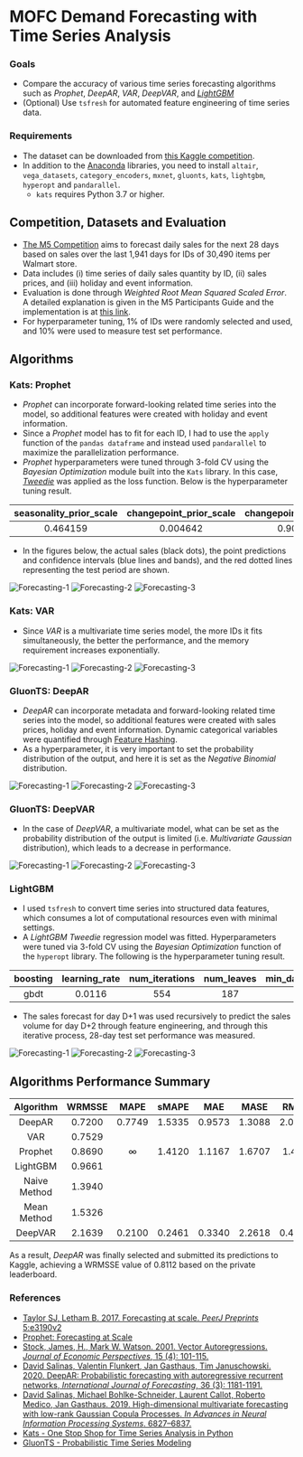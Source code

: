 # MOFC Demand Forecasting with Time Series Analysis 
### Goals
* Compare the accuracy of various time series forecasting algorithms such as *Prophet*, *DeepAR*, *VAR*, *DeepVAR*, and *[LightGBM](https://papers.nips.cc/paper/2017/file/6449f44a102fde848669bdd9eb6b76fa-Paper.pdf)*
* (Optional) Use `tsfresh` for automated feature engineering of time series data.

### Requirements
* The dataset can be downloaded from [this Kaggle competition](https://www.kaggle.com/c/m5-forecasting-accuracy).
* In addition to the [Anaconda](https://www.anaconda.com) libraries, you need to install `altair`, `vega_datasets`, `category_encoders`, `mxnet`, `gluonts`, `kats`, `lightgbm`, `hyperopt` and `pandarallel`.
  * `kats` requires Python 3.7 or higher.

## Competition, Datasets and Evaluation
* [The M5 Competition](https://mofc.unic.ac.cy/m5-competition) aims to forecast daily sales for the next 28 days based on sales over the last 1,941 days for IDs of 30,490 items per Walmart store.
* Data includes (i) time series of daily sales quantity by ID, (ii) sales prices, and (iii) holiday and event information.
* Evaluation is done through *Weighted Root Mean Squared Scaled Error*. A detailed explanation is given in the M5 Participants Guide and the implementation is at [this link](https://www.kaggle.com/c/m5-forecasting-accuracy/discussion/133834).
* For hyperparameter tuning, 1% of IDs were randomly selected and used, and 10% were used to measure test set performance.

## Algorithms
### Kats: Prophet
* *Prophet* can incorporate forward-looking related time series into the model, so additional features were created with holiday and event information.
* Since a *Prophet* model has to fit for each ID, I had to use the `apply` function of the `pandas dataframe` and instead used `pandarallel` to maximize the parallelization performance.
* *Prophet* hyperparameters were tuned through 3-fold CV using the *Bayesian Optimization* module built into the `Kats` library. In this case, *[Tweedie](https://scikit-learn.org/stable/modules/generated/sklearn.metrics.mean_tweedie_deviance.html)* was applied as the loss function. Below is the hyperparameter tuning result.
  
|seasonality_prior_scale|changepoint_prior_scale|changepoint_range|n_changepoints|holidays_prior_scale|yearly_seasonality|weekly_seasonality|daily_seasonality|seasonality_mode|
|:---:|:---:|:---:|:---:|:---:|:---:|:---:|:---:|:---:|
|0.464159|0.004642|0.90|50|0.050|False|True|False|multiplicative|

* In the figures below, the actual sales (black dots), the point predictions and confidence intervals (blue lines and bands), and the red dotted lines representing the test period are shown.
  
![Forecasting-1](./img/prophet-1.svg)
![Forecasting-2](./img/prophet-2.svg)
![Forecasting-3](./img/prophet-3.svg)

### Kats: VAR
* Since *VAR* is a multivariate time series model, the more IDs it fits simultaneously, the better the performance, and the memory requirement increases exponentially.
  
![Forecasting-1](./img/var-1.svg)
![Forecasting-2](./img/var-2.svg)
![Forecasting-3](./img/var-3.svg)

### GluonTS: DeepAR
* *DeepAR* can incorporate metadata and forward-looking related time series into the model, so additional features were created with sales prices, holiday and event information. Dynamic categorical variables were quantified through [Feature Hashing](https://alex.smola.org/papers/2009/Weinbergeretal09.pdf).
* As a hyperparameter, it is very important to set the probability distribution of the output, and here it is set as the *Negative Binomial* distribution.

![Forecasting-1](./img/deepar-1.svg)
![Forecasting-2](./img/deepar-2.svg)
![Forecasting-3](./img/deepar-3.svg)

### GluonTS: DeepVAR
* In the case of *DeepVAR*, a multivariate model, what can be set as the probability distribution of the output is limited (i.e. *Multivariate Gaussian* distribution), which leads to a decrease in performance.
  
![Forecasting-1](./img/deepvar-1.svg)
![Forecasting-2](./img/deepvar-2.svg)
![Forecasting-3](./img/deepvar-3.svg)

### LightGBM
* I used `tsfresh` to convert time series into structured data features, which consumes a lot of computational resources even with minimal settings.
* A *LightGBM* *Tweedie* regression model  was fitted. Hyperparameters were tuned via 3-fold CV using the *Bayesian Optimization* function of the `hyperopt` library. The following is the hyperparameter tuning result.
  
|boosting|learning_rate|num_iterations|num_leaves|min_data_in_leaf|min_sum_hessian_in_leaf|bagging_fraction|bagging_freq|feature_fraction|extra_trees|lambda_l1|lambda_l2|path_smooth|max_bin|
|:---:|:---:|:---:|:---:|:---:|:---:|:---:|:---:|:---:|:---:|:---:|:---:|:---:|:---:|
|gbdt|0.0116|554|187|4|0.0012|0.9241|1|0.5212|True|0.2086|137.1657|39.5719|511|
  
* The sales forecast for day D+1 was used recursively to predict the sales volume for day D+2 through feature engineering, and through this iterative process, 28-day test set performance was measured.

![Forecasting-1](./img/lgb-1.svg)
![Forecasting-2](./img/lgb-2.svg)
![Forecasting-3](./img/lgb-3.svg)

## Algorithms Performance Summary
|Algorithm|WRMSSE|MAPE|sMAPE|MAE|MASE|RMSE|
|:---:|:---:|:---:|:---:|:---:|:---:|:---:|
|DeepAR|0.7200|0.7749|1.5335|0.9573|1.3088|2.0850|
|VAR|0.7529||||||
|Prophet|0.8690|∞|1.4120|1.1167|1.6707|1.417|
|LightGBM|0.9661||||||
|Naive Method|1.3940||||||
|Mean Method|1.5326||||||
|DeepVAR|2.1639|0.2100|0.2461|0.3340|2.2618|0.4092|

As a result, *DeepAR* was finally selected and submitted its predictions to Kaggle, achieving a WRMSSE value of 0.8112 based on the private leaderboard.

### References
* [Taylor SJ, Letham B. 2017. Forecasting at scale. *PeerJ Preprints* 5:e3190v2](https://peerj.com/preprints/3190.pdf)
* [Prophet: Forecasting at Scale](https://research.fb.com/blog/2017/02/prophet-forecasting-at-scale)
* [Stock, James, H., Mark W. Watson. 2001. Vector Autoregressions. *Journal of Economic Perspectives*, 15 (4): 101-115.](https://www.princeton.edu/~mwatson/papers/Stock_Watson_JEP_2001.pdf)
* [David Salinas, Valentin Flunkert, Jan Gasthaus, Tim Januschowski. 2020. DeepAR: Probabilistic forecasting with autoregressive recurrent networks, *International Journal of Forecasting*, 36 (3): 1181-1191.](https://arxiv.org/pdf/1704.04110.pdf)
* [David Salinas, Michael Bohlke-Schneider, Laurent Callot, Roberto Medico,
Jan Gasthaus. 2019. High-dimensional multivariate forecasting with low-rank Gaussian Copula Processes. *In Advances in Neural Information Processing Systems*. 6827–6837.](https://arxiv.org/pdf/1910.03002.pdf)
* [Kats - One Stop Shop for Time Series Analysis in Python](https://facebookresearch.github.io/Kats/)
* [GluonTS - Probabilistic Time Series Modeling](https://ts.gluon.ai/index.html)